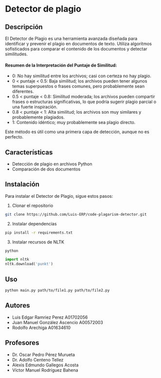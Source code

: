 # Detector de plagio
## Descripción

El Detector de Plagio es una herramienta avanzada diseñada para identificar y prevenir el plagio en documentos de texto. Utiliza algoritmos sofisticados para comparar el contenido de los documentos y detectar similitudes.

#### Resumen de la Interpretación del Puntaje de Similitud:

- 0: No hay similitud entre los archivos; casi con certeza no hay plagio.
- 0 < puntaje < 0.5: Baja similitud; los archivos pueden tener algunos temas superpuestos o frases comunes, pero probablemente sean diferentes.
- 0.5 < puntaje < 0.8: Similitud moderada; los archivos pueden compartir frases o estructuras significativas, lo que podría sugerir plagio parcial o una fuerte inspiración.
- 0.8 < puntaje < 1: Alta similitud; los archivos son muy similares y probablemente plagiados.
- 1: Contenido idéntico; muy probablemente sea plagio directo.

Este método es útil como una primera capa de detección, aunque no es perfecto.

## Características

- Detección de plagio en archivos Python
- Comparación de dos documentos

## Instalación

Para instalar el Detector de Plagio, sigue estos pasos:
1. Clonar el repositorio 
```bash
git clone https://github.com/Luis-ERP/code-plagarism-detector.git
```

2. Instalar dependencias
```bash
pip install -r requirements.txt
```

3. Instalar recursos de NLTK
```bash
python
```
```python
import nltk
nltk.download('punkt') 
```

## Uso
```bash
python main.py path/to/file1.py path/to/file2.py
```


## Autores

- Luis Edgar Ramriez Perez A01702056
- Juan Manuel González Ascencio A00572003
- Rodolfo Arechiga A01634610

## Profesores

- Dr. Oscar Pedro Pérez Murueta
- Dr. Adolfo Centeno Tellez
- Alexis Edmundo Gallegos Acosta
- Víctor Manuel Rodríguez Bahena

